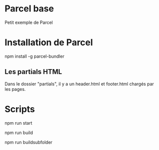 # Parcel base
Petit exemple de Parcel

# Installation de Parcel
npm install -g parcel-bundler

## Les partials HTML
Dans le dossier "partials", il y a un header.html et footer.html chargés par les pages.

# Scripts
npm run start

npm run build

npm run buildsubfolder